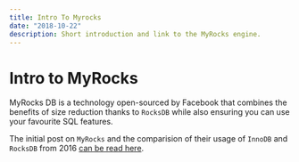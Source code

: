 ```yaml
---
title: Intro To Myrocks
date: "2018-10-22"
description: Short introduction and link to the MyRocks engine.
---
```


# Intro to MyRocks

MyRocks DB is a technology open-sourced by Facebook that combines the benefits of size reduction thanks to `RocksDB` while also ensuring you can use your favourite SQL features.

The initial post on `MyRocks` and the comparision of their usage of `InnoDB` and `RocksDB` from 2016 [can be read here](https://code.fb.com/core-data/myrocks-a-space-and-write-optimized-mysql-database/).
